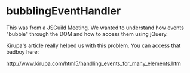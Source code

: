# bubblingEventHandler

This was from a JSGuild Meeting. We wanted to understand how events "bubble" through 
the DOM and how to access them using jQuery. 

Kirupa's article really helped us with this problem. You can access that badboy here:

http://www.kirupa.com/html5/handling_events_for_many_elements.htm
